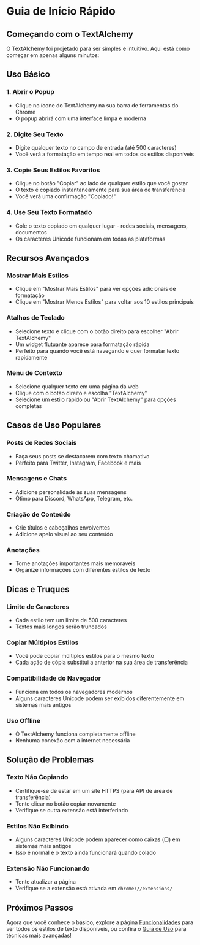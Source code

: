 # Guia de Início Rápido

## Começando com o TextAlchemy

O TextAlchemy foi projetado para ser simples e intuitivo. Aqui está como começar em apenas alguns minutos:

## Uso Básico

### 1. Abrir o Popup
- Clique no ícone do TextAlchemy na sua barra de ferramentas do Chrome
- O popup abrirá com uma interface limpa e moderna

### 2. Digite Seu Texto
- Digite qualquer texto no campo de entrada (até 500 caracteres)
- Você verá a formatação em tempo real em todos os estilos disponíveis

### 3. Copie Seus Estilos Favoritos
- Clique no botão "Copiar" ao lado de qualquer estilo que você gostar
- O texto é copiado instantaneamente para sua área de transferência
- Você verá uma confirmação "Copiado!"

### 4. Use Seu Texto Formatado
- Cole o texto copiado em qualquer lugar - redes sociais, mensagens, documentos
- Os caracteres Unicode funcionam em todas as plataformas

## Recursos Avançados

### Mostrar Mais Estilos
- Clique em "Mostrar Mais Estilos" para ver opções adicionais de formatação
- Clique em "Mostrar Menos Estilos" para voltar aos 10 estilos principais

### Atalhos de Teclado
- Selecione texto e clique com o botão direito para escolher "Abrir TextAlchemy"
- Um widget flutuante aparece para formatação rápida
- Perfeito para quando você está navegando e quer formatar texto rapidamente

### Menu de Contexto
- Selecione qualquer texto em uma página da web
- Clique com o botão direito e escolha "TextAlchemy"
- Selecione um estilo rápido ou "Abrir TextAlchemy" para opções completas

## Casos de Uso Populares

### Posts de Redes Sociais
- Faça seus posts se destacarem com texto chamativo
- Perfeito para Twitter, Instagram, Facebook e mais

### Mensagens e Chats
- Adicione personalidade às suas mensagens
- Ótimo para Discord, WhatsApp, Telegram, etc.

### Criação de Conteúdo
- Crie títulos e cabeçalhos envolventes
- Adicione apelo visual ao seu conteúdo

### Anotações
- Torne anotações importantes mais memoráveis
- Organize informações com diferentes estilos de texto

## Dicas e Truques

### Limite de Caracteres
- Cada estilo tem um limite de 500 caracteres
- Textos mais longos serão truncados

### Copiar Múltiplos Estilos
- Você pode copiar múltiplos estilos para o mesmo texto
- Cada ação de cópia substitui a anterior na sua área de transferência

### Compatibilidade do Navegador
- Funciona em todos os navegadores modernos
- Alguns caracteres Unicode podem ser exibidos diferentemente em sistemas mais antigos

### Uso Offline
- O TextAlchemy funciona completamente offline
- Nenhuma conexão com a internet necessária

## Solução de Problemas

### Texto Não Copiando
- Certifique-se de estar em um site HTTPS (para API de área de transferência)
- Tente clicar no botão copiar novamente
- Verifique se outra extensão está interferindo

### Estilos Não Exibindo
- Alguns caracteres Unicode podem aparecer como caixas (□) em sistemas mais antigos
- Isso é normal e o texto ainda funcionará quando colado

### Extensão Não Funcionando
- Tente atualizar a página
- Verifique se a extensão está ativada em `chrome://extensions/`

## Próximos Passos

Agora que você conhece o básico, explore a página [Funcionalidades](/pt/features) para ver todos os estilos de texto disponíveis, ou confira o [Guia de Uso](/pt/usage) para técnicas mais avançadas! 